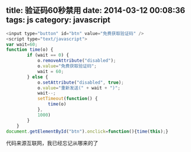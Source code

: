 title: 验证码60秒禁用
date: 2014-03-12 00:08:36
tags: js
category: javascript
---
```javascript
<input type="button" id="btn" value="免费获取验证码" />
<script type="text/javascript">
var wait=60;
function time(o) {
		if (wait == 0) {
			o.removeAttribute("disabled");
			o.value="免费获取验证码";
			wait = 60;
		} else {
			o.setAttribute("disabled", true);
			o.value="重新发送(" + wait + ")";
			wait--;
			setTimeout(function() {
				time(o)
			},
			1000)
		}
	}
document.getElementById("btn").onclick=function(){time(this);}
```
代码来源互联网，我已经忘记从哪来的了